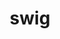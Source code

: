 ---
category: 4-letters
denotation: null
name: swig
reference_link: https://www.etymonline.com/word/swig
root_language: null
root_name: null
title: swig
type: free
word_sums:
- respelling: swig
  sum: 'Swig + '
---